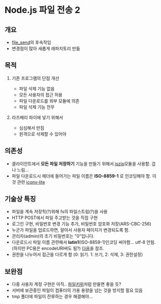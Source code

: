 # Node.js 파일 전송 2

## 개요

- [file_send](https://github.com/esctabcapslock/file_send)의 후속작임
- 변경점이 많아 새롭게 래파지토리 만듦

## 목적

1. 기존 프로그램의 단점 개선

    - 파일 삭제 기능 없음
    - 모든 사용자의 접근 허용
    - 파일 다운로드를 외부 모듈에 의존
    - 파일 삭제 기능 전무

2. 라즈베리 파이에 넣기 위해서
   - 심심해서 만짐
   - 원격으로 삭제할 수 있어야

## 의존성

- 클라이안트에서 **모든 파일 저장하기** 기능을 만들기 위해서 [jszip](https://stuk.github.io/jszip/)모듈을 사용함. 겁나 느림...
- 파일 다운로드시 헤더에 들어가는 파일 이름은  **ISO-8859-1** 로 인코딩해야 함. 이것 관련 [iconv-lite](https://www.npmjs.com/package/iconv-lite/)

## 기술상 특징

- 파일을 계속 저장힉(?)위해 fs의 파일스트림(?)을 사용
- HTTP POST에서 파일 주고받는 것을 직접 구현
- 로그인 구현, 비밀번호 변경 기능 추가, 비밀번호 암호화 저장(ARS-CBC-256)
- 누군가 파일을 업로드하면, 알아서 사용자 페이지가 변경되도록 함.
- 관리자(admin)의 초기 비밀번호는 "0"입니다.
- 다운로드시 파일 이름 관련해서 **latin1**(ISO-8859-1)인코딩 써야함... utf-8 안됨. (하지만 PC용은 encodeURI써도 됨?) [다음](https://silvernine.me/wp/?p=943)을 참조.
- 권한을 나누어서 접근을 다르게 함 (0: 읽기. 1: 쓰기, 2: 삭제, 3: 권한설정)

## 보완점

- 다중 사용자 계정 구현은 아직.. [파일키위](https://file.kiwi/)처럼 만들면 좋을 듯?
- 서버에 보관중인 파일이 컴퓨터의 가용 용량을 넘는 것을 방지할 필요 있음
- tmp 폴더에 파일이 잔류하는 경우 해결해야...
